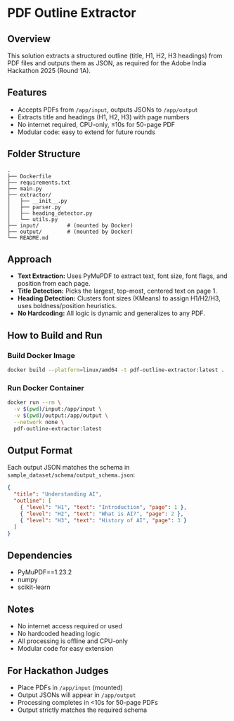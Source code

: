 # PDF Outline Extractor

## Overview
This solution extracts a structured outline (title, H1, H2, H3 headings) from PDF files and outputs them as JSON, as required for the Adobe India Hackathon 2025 (Round 1A).

## Features
- Accepts PDFs from `/app/input`, outputs JSONs to `/app/output`
- Extracts title and headings (H1, H2, H3) with page numbers
- No internet required, CPU-only, ≤10s for 50-page PDF
- Modular code: easy to extend for future rounds

## Folder Structure
```
.
├── Dockerfile
├── requirements.txt
├── main.py
├── extractor/
│   ├── __init__.py
│   ├── parser.py
│   ├── heading_detector.py
│   └── utils.py
├── input/         # (mounted by Docker)
├── output/        # (mounted by Docker)
└── README.md
```

## Approach
- **Text Extraction:** Uses PyMuPDF to extract text, font size, font flags, and position from each page.
- **Title Detection:** Picks the largest, top-most, centered text on page 1.
- **Heading Detection:** Clusters font sizes (KMeans) to assign H1/H2/H3, uses boldness/position heuristics.
- **No Hardcoding:** All logic is dynamic and generalizes to any PDF.

## How to Build and Run
### Build Docker Image
```bash
docker build --platform=linux/amd64 -t pdf-outline-extractor:latest .
```
### Run Docker Container
```bash
docker run --rm \
  -v $(pwd)/input:/app/input \
  -v $(pwd)/output:/app/output \
  --network none \
  pdf-outline-extractor:latest
```

## Output Format
Each output JSON matches the schema in `sample_dataset/schema/output_schema.json`:
```json
{
  "title": "Understanding AI",
  "outline": [
    { "level": "H1", "text": "Introduction", "page": 1 },
    { "level": "H2", "text": "What is AI?", "page": 2 },
    { "level": "H3", "text": "History of AI", "page": 3 }
  ]
}
```

## Dependencies
- PyMuPDF==1.23.2
- numpy
- scikit-learn

## Notes
- No internet access required or used
- No hardcoded heading logic
- All processing is offline and CPU-only
- Modular code for easy extension

## For Hackathon Judges
- Place PDFs in `/app/input` (mounted)
- Output JSONs will appear in `/app/output`
- Processing completes in <10s for 50-page PDFs
- Output strictly matches the required schema 